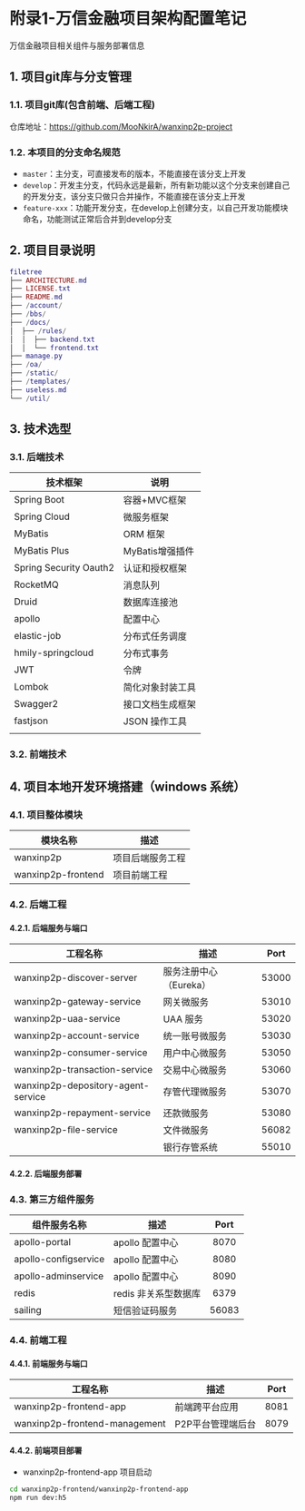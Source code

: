 # 附录1-万信金融项目架构配置笔记

万信金融项目相关组件与服务部署信息

## 1. 项目git库与分支管理

### 1.1. 项目git库(包含前端、后端工程)

仓库地址：https://github.com/MooNkirA/wanxinp2p-project

### 1.2. 本项目的分支命名规范

- `master`：主分支，可直接发布的版本，不能直接在该分支上开发
- `develop`：开发主分支，代码永远是最新，所有新功能以这个分支来创建自己的开发分支，该分支只做只合并操作，不能直接在该分支上开发
- `feature-xxx`：功能开发分支，在develop上创建分支，以自己开发功能模块命名，功能测试正常后合并到develop分支

## 2. 项目目录说明

```lua
filetree 
├── ARCHITECTURE.md
├── LICENSE.txt
├── README.md
├── /account/
├── /bbs/
├── /docs/
│  ├── /rules/
│  │  ├── backend.txt
│  │  └── frontend.txt
├── manage.py
├── /oa/
├── /static/
├── /templates/
├── useless.md
└── /util/
```

## 3. 技术选型

### 3.1. 后端技术

|        技术框架         |      说明       |
| ---------------------- | --------------- |
| Spring Boot            | 容器+MVC框架     |
| Spring Cloud           | 微服务框架       |
| MyBatis                | ORM 框架        |
| MyBatis Plus           | MyBatis增强插件  |
| Spring Security Oauth2 | 认证和授权框架   |
| RocketMQ               | 消息队列         |
| Druid                  | 数据库连接池     |
| apollo                 | 配置中心         |
| elastic-job            | 分布式任务调度   |
| hmily-springcloud      | 分布式事务       |
| JWT                    | 令牌            |
| Lombok                 | 简化对象封装工具 |
| Swagger2               | 接口文档生成框架 |
| fastjson               | JSON 操作工具   |
|                        |                 |

### 3.2. 前端技术


## 4. 项目本地开发环境搭建（windows 系统）

### 4.1. 项目整体模块

|      模块名称       |      描述       |
| ------------------ | --------------- |
| wanxinp2p          | 项目后端服务工程 |
| wanxinp2p-frontend | 项目前端工程     |

### 4.2. 后端工程

#### 4.2.1. 后端服务与端口

|              工程名称               |         描述          | Port  |
| ---------------------------------- | --------------------- | :---: |
| wanxinp2p-discover-server          | 服务注册中心（Eureka） | 53000 |
| wanxinp2p-gateway-service          | 网关微服务             | 53010 |
| wanxinp2p-uaa-service              | UAA 服务              | 53020 |
| wanxinp2p-account-service          | 统一账号微服务         | 53030 |
| wanxinp2p-consumer-service         | 用户中心微服务         | 53050 |
| wanxinp2p-transaction-service      | 交易中心微服务         | 53060 |
| wanxinp2p-depository-agent-service | 存管代理微服务         | 53070 |
| wanxinp2p-repayment-service        | 还款微服务             | 53080 |
| wanxinp2p-ﬁle-service              | 文件微服务             | 56082 |
|                                    | 银行存管系统           | 55010 |

#### 4.2.2. 后端服务部署

### 4.3. 第三方组件服务

|      组件服务名称      |        描述         | Port  |
| -------------------- | ------------------- | :---: |
| apollo-portal        | apollo 配置中心      | 8070  |
| apollo-configservice | apollo 配置中心      | 8080  |
| apollo-adminservice  | apollo 配置中心      | 8090  |
| redis                | redis 非关系型数据库 | 6379  |
| sailing              | 短信验证码服务       | 56083 |


### 4.4. 前端工程

#### 4.4.1. 前端服务与端口

|            工程名称            |       描述       | Port |
| ----------------------------- | ---------------- | :--: |
| wanxinp2p-frontend-app        | 前端跨平台应用    | 8081 |
| wanxinp2p-frontend-management | P2P平台管理端后台 | 8079 |

#### 4.4.2. 前端项目部署

- wanxinp2p-frontend-app 项目启动

```bash
cd wanxinp2p-frontend/wanxinp2p-frontend-app
npm run dev:h5
```

